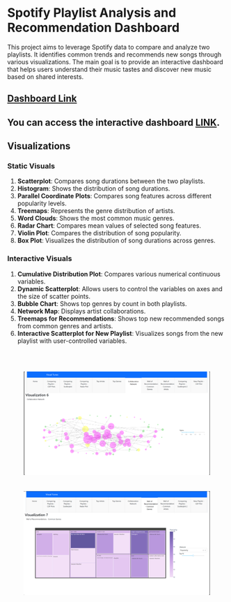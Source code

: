 # Spotify Playlist Analysis and Recommendation Dashboard

This project aims to leverage Spotify data to compare and analyze two playlists. It identifies common trends and recommends new songs through various visualizations. The main goal is to provide an interactive dashboard that helps users understand their music tastes and discover new music based on shared interests.

## [Dashboard Link](https://spotify-dash-mzem5f6vra-ue.a.run.app/)

## You can access the interactive dashboard [LINK](https://spotify-dash-mzem5f6vra-ue.a.run.app/).

## Visualizations

### Static Visuals

1. **Scatterplot**: Compares song durations between the two playlists.
2. **Histogram**: Shows the distribution of song durations.
3. **Parallel Coordinate Plots**: Compares song features across different popularity levels.
4. **Treemaps**: Represents the genre distribution of artists.
5. **Word Clouds**: Shows the most common music genres.
6. **Radar Chart**: Compares mean values of selected song features.
7. **Violin Plot**: Compares the distribution of song popularity.
8. **Box Plot**: Visualizes the distribution of song durations across genres.

### Interactive Visuals

1. **Cumulative Distribution Plot**: Compares various numerical continuous variables.
2. **Dynamic Scatterplot**: Allows users to control the variables on axes and the size of scatter points.
3. **Bubble Chart**: Shows top genres by count in both playlists.
4. **Network Map**: Displays artist collaborations.
5. **Treemaps for Recommendations**: Shows top new recommended songs from common genres and artists.
6. **Interactive Scatterplot for New Playlist**: Visualizes songs from the new playlist with user-controlled variables.

<br> <br>
<p align="center">
  <img src="images/viz6.png" alt="Dashboard Screenshot" width="85%">
  <br> <br> <br>
  <img src="images/viz7.png" alt="Dashboard Screenshot" width="85%">
</p>
<br> <br>
